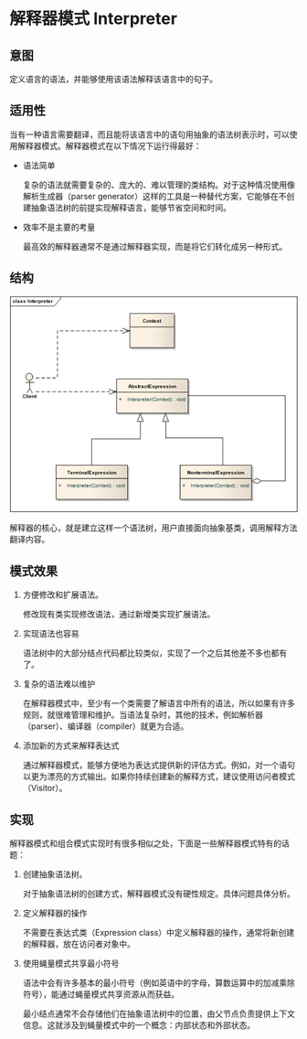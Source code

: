 # 解释器模式 Interpreter

## 意图
定义语言的语法，并能够使用该语法解释该语言中的句子。

## 适用性
当有一种语言需要翻译，而且能将该语言中的语句用抽象的语法树表示时，可以使用解释器模式。解释器模式在以下情况下运行得最好：

* 语法简单

	复杂的语法就需要复杂的、庞大的、难以管理的类结构。对于这种情况使用像解析生成器（parser generator）这样的工具是一种替代方案，它能够在不创建抽象语法树的前提实现解释语言，能够节省空间和时间。

* 效率不是主要的考量

	最高效的解释器通常不是通过解释器实现，而是将它们转化成另一种形式。

## 结构

![structure](./res/Interpreter.png)

解释器的核心，就是建立这样一个语法树，用户直接面向抽象基类，调用解释方法翻译内容。

## 模式效果

1. 方便修改和扩展语法。

	修改现有类实现修改语法，通过新增类实现扩展语法。

2. 实现语法也容易

	语法树中的大部分结点代码都比较类似，实现了一个之后其他差不多也都有了。

3. 复杂的语法难以维护

	在解释器模式中，至少有一个类需要了解语言中所有的语法，所以如果有许多规则，就很难管理和维护。当语法复杂时，其他的技术，例如解析器（parser）、编译器（compiler）就更为合适。

4. 添加新的方式来解释表达式

	通过解释器模式，能够方便地为表达式提供新的评估方式。例如，对一个语句以更为漂亮的方式输出。如果你持续创建新的解释方式，建议使用访问者模式（Visitor）。

## 实现
解释器模式和组合模式实现时有很多相似之处，下面是一些解释器模式特有的话题：

1. 创建抽象语法树。

	对于抽象语法树的创建方式，解释器模式没有硬性规定。具体问题具体分析。
2. 定义解释器的操作

	不需要在表达式类（Expression class）中定义解释器的操作，通常将新创建的解释器，放在访问者对象中。
3. 使用蝇量模式共享最小符号

	语法中会有许多基本的最小符号（例如英语中的字母，算数运算中的加减乘除符号），能通过蝇量模式共享资源从而获益。

	最小结点通常不会存储他们在抽象语法树中的位置，由父节点负责提供上下文信息。这就涉及到蝇量模式中的一个概念：内部状态和外部状态。